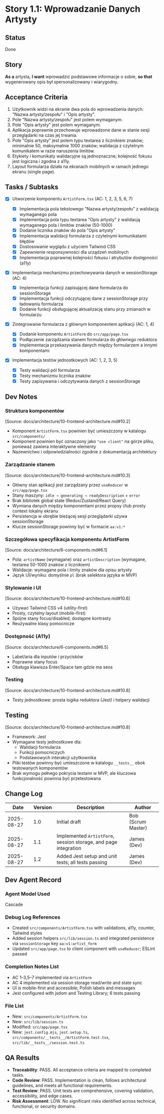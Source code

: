 # <!-- Powered by BMAD™ Core -->

# Story 1.1: Wprowadzanie Danych Artysty

## Status

Done

## Story

**As a** artysta,
**I want** wprowadzić podstawowe informacje o sobie,
**so that** wygenerowany opis był spersonalizowany i wiarygodny.

## Acceptance Criteria

1. Użytkownik widzi na ekranie dwa pola do wprowadzenia danych: "Nazwa artysty/zespołu" i "Opis artysty".
2. Pole "Nazwa artysty/zespołu" jest polem wymaganym.
3. Pole "Opis artysty" jest polem wymaganym.
4. Aplikacja poprawnie przechowuje wprowadzone dane w stanie sesji przeglądarki na czas jej trwania.
5. Pole "Opis artysty" jest polem typu textarea z licznikiem znaków; minimalnie 50, maksymalnie 1000 znaków; walidacja z czytelnym komunikatem w razie naruszenia limitów.
6. Etykiety i komunikaty walidacyjne są jednoznaczne; kolejność fokusu jest logiczna i zgodna z a11y.
7. Layout formularza działa na ekranach mobilnych w ramach jednego ekranu (single page).

## Tasks / Subtasks

- [x] Utworzenie komponentu `ArtistForm.tsx` (AC: 1, 2, 3, 5, 6, 7)

  - [x] Implementacja pola tekstowego "Nazwa artysty/zespołu" z walidacją wymaganego pola
  - [x] Implementacja pola typu textarea "Opis artysty" z walidacją wymaganego pola i limitów znaków (50-1000)
  - [x] Dodanie licznika znaków do pola "Opis artysty"
  - [x] Implementacja walidacji formularza z czytelnymi komunikatami błędów
  - [x] Dostosowanie wyglądu z użyciem Tailwind CSS
  - [x] Zapewnienie responsywności dla urządzeń mobilnych
  - [x] Implementacja poprawnej kolejności fokusu i atrybutów dostępności (a11y)

- [x] Implementacja mechanizmu przechowywania danych w sessionStorage (AC: 4)

  - [x] Implementacja funkcji zapisującej dane formularza do sessionStorage
  - [x] Implementacja funkcji odczytującej dane z sessionStorage przy ładowaniu formularza
  - [x] Dodanie funkcji obsługującej aktualizację stanu przy zmianach w formularzu

- [x] Zintegrowanie formularza z głównym komponentem aplikacji (AC: 1, 4)

  - [x] Dodanie komponentu `ArtistForm` do `src/app/page.tsx`
  - [x] Podłączenie zarządzania stanem formularza do głównego reduktora
  - [x] Implementacja przekazywania danych między formularzem a innymi komponentami

- [x] Implementacja testów jednostkowych (AC: 1, 2, 3, 5)
  - [x] Testy walidacji pól formularza
  - [x] Testy mechanizmu licznika znaków
  - [x] Testy zapisywania i odczytywania danych z sessionStorage

## Dev Notes

### Struktura komponentów

[Source: docs/architecture/10-frontend-architecture.md#10.2]

- Komponent `ArtistForm.tsx` powinien być umieszczony w katalogu `src/components/`
- Komponent powinien być oznaczony jako `"use client"` na górze pliku, ponieważ zawiera interaktywne elementy
- Nazewnictwo i odpowiedzialności zgodnie z dokumentacją architektury

### Zarządzanie stanem

[Source: docs/architecture/10-frontend-architecture.md#10.3]

- Główny stan aplikacji jest zarządzany przez `useReducer` w `src/app/page.tsx`
- Stany maszyny: `idle → generating → readyDescription` + `error`
- Brak bibliotek global state (Redux/Zustand/React Query)
- Wymiana danych między komponentami przez propsy i/lub prosty context lokalny ekranu
- Persistencja w obrębie bieżącej sesji przeglądarki używa sessionStorage
- Klucze sessionStorage powinny być w formacie `aa:v1:*`

### Szczegółowa specyfikacja komponentu ArtistForm

[Source: docs/architecture/6-components.md#6.1]

- Pola: `artistName` (wymagane) oraz `artistDescription` (wymagane, textarea 50-1000 znaków z licznikiem)
- Walidacje: wymagane pola i limity znaków dla opisu artysty
- Język UI/wyniku: domyślnie `pl` (brak selektora języka w MVP)

### Stylowanie i UI

[Source: docs/architecture/10-frontend-architecture.md#10.6]

- Używać Tailwind CSS v4 (utility-first)
- Prosty, czytelny layout (mobile-first)
- Spójne stany focus/disabled, dostępne kontrasty
- Reużywalne klasy pomocnicze

### Dostępność (A11y)

[Source: docs/architecture/6-components.md#6.5]

- Label/aria dla inputów i przycisków
- Poprawne stany focus
- Obsługa klawisza Enter/Space tam gdzie ma sens

### Testing

[Source: docs/architecture/10-frontend-architecture.md#10.8]

- Testy jednostkowe: prosta logika reduktora (Jest) i helpery walidacji

## Testing

[Source: docs/architecture/10-frontend-architecture.md#10.8]

- Framework: Jest
- Wymagane testy jednostkowe dla:
  - Walidacji formularza
  - Funkcji pomocniczych
  - Podstawowych interakcji użytkownika
- Pliki testów powinny być umieszczone w katalogu `__tests__` obok testowanych komponentów
- Brak wymogu pełnego pokrycia testami w MVP, ale kluczowa funkcjonalność powinna być przetestowana

## Change Log

| Date       | Version | Description                                                     | Author             |
| ---------- | ------- | --------------------------------------------------------------- | ------------------ |
| 2025-08-27 | 1.0     | Initial draft                                                   | Bob (Scrum Master) |
| 2025-08-27 | 1.1     | Implemented `ArtistForm`, session storage, and page integration | James (Dev)        |
| 2025-08-27 | 1.2     | Added Jest setup and unit tests; all tests passing              | James (Dev)        |

## Dev Agent Record

### Agent Model Used

Cascade

### Debug Log References

- Created `src/components/ArtistForm.tsx` with validations, a11y, counter, Tailwind styles
- Added session helpers `src/lib/session.ts` and integrated persistence via `sessionStorage` key `aa:v1:artist_form`
- Updated `src/app/page.tsx` to client component with `useReducer`; ESLint passed

### Completion Notes List

- AC 1–3,5–7 implemented via `ArtistForm`
- AC 4 implemented via session storage read/write and state sync
- UI is mobile-first and accessible; Polish labels and messages
- Jest configured with jsdom and Testing Library; 6 tests passing

### File List

- New: `src/components/ArtistForm.tsx`
- New: `src/lib/session.ts`
- Modified: `src/app/page.tsx`
- New: `jest.config.mjs`, `jest.setup.ts`, `src/components/__tests__/ArtistForm.test.tsx`, `src/lib/__tests__/session.test.ts`

## QA Results

- **Traceability**: PASS. All acceptance criteria are mapped to completed tasks.
- **Code Review**: PASS. Implementation is clean, follows architectural guidelines, and meets all functional requirements.
- **Test Review**: PASS. Unit tests are comprehensive, covering validation, accessibility, and edge cases.
- **Risk Assessment**: LOW. No significant risks identified across technical, functional, or security domains.

